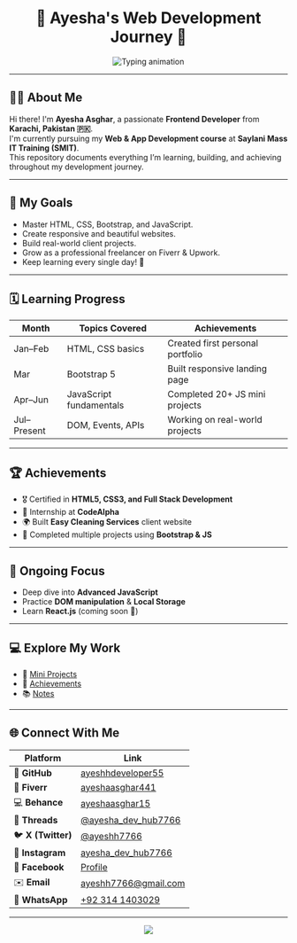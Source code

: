 <h1 align="center">
  🌸 Ayesha's Web Development Journey 🌸
</h1>

<p align="center">
  <img src="https://readme-typing-svg.demolab.com?font=Fira+Code&weight=600&size=22&pause=1000&color=F38FFF&center=true&vCenter=true&width=500&lines=Frontend+Developer+%F0%9F%92%BB;Continuous+Learner+🌱;Creative+Web+Designer+🎨;Building+My+Dream+Career+💫" alt="Typing animation" />
</p>

---

## 👩‍💻 About Me
Hi there! I'm **Ayesha Asghar**, a passionate **Frontend Developer** from **Karachi, Pakistan 🇵🇰**.  
I'm currently pursuing my **Web & App Development course** at **Saylani Mass IT Training (SMIT)**.  
This repository documents everything I’m learning, building, and achieving throughout my development journey.

---

## 🎯 My Goals
- Master HTML, CSS, Bootstrap, and JavaScript.
- Create responsive and beautiful websites.
- Build real-world client projects.
- Grow as a professional freelancer on Fiverr & Upwork.
- Keep learning every single day! 💪

---

## 🗓️ Learning Progress

| Month | Topics Covered | Achievements |
|--------|----------------|--------------|
| Jan–Feb | HTML, CSS basics | Created first personal portfolio |
| Mar | Bootstrap 5 | Built responsive landing page |
| Apr–Jun | JavaScript fundamentals | Completed 20+ JS mini projects |
| Jul–Present | DOM, Events, APIs | Working on real-world projects |

---

## 🏆 Achievements
- 🎖️ Certified in **HTML5, CSS3, and Full Stack Development**
- 💼 Internship at **CodeAlpha**
- 🌍 Built **Easy Cleaning Services** client website
- 🧠 Completed multiple projects using **Bootstrap & JS**

---

## 🧩 Ongoing Focus
- Deep dive into **Advanced JavaScript**
- Practice **DOM manipulation** & **Local Storage**
- Learn **React.js** (coming soon 🚀)

---

## 💻 Explore My Work
- 🧪 [Mini Projects](./projects/mini-projects.md)
- 🥇 [Achievements](./achievements/milestones.md)
- 📚 [Notes](./notes/javascript-notes.md)

---

## 🌐 Connect With Me

| Platform | Link |
|-----------|------|
| 💼 **GitHub** | [ayeshhdeveloper55](https://github.com/ayeshhdeveloper55) |
| 🎨 **Fiverr** | [ayeshaasghar441](https://www.fiverr.com/sellers/ayeshaasghar441/edit) |
| 💻 **Behance** | [ayeshaasghar15](https://www.behance.net/ayeshaasghar15) |
| 🧵 **Threads** | [@ayesha_dev_hub7766](https://www.threads.com/@ayesha_dev_hub7766?__pwa=1) |
| 🐦 **X (Twitter)** | [@ayeshh7766](https://x.com/ayeshh7766) |
| 📸 **Instagram** | [ayesha_dev_hub7766](https://www.instagram.com/ayesha_dev_hub7766/) |
| 📘 **Facebook** | [Profile](https://www.facebook.com/profile.php?id=61572761411216) |
| ✉️ **Email** | [ayeshh7766@gmail.com](mailto:ayeshh7766@gmail.com) |
| 📱 **WhatsApp** | [+92 314 1403029](https://wa.me/923141403029) |

---

<p align="center">
  <img src="https://capsule-render.vercel.app/api?type=waving&color=F38FFF&height=100&section=footer"/>
</p>
